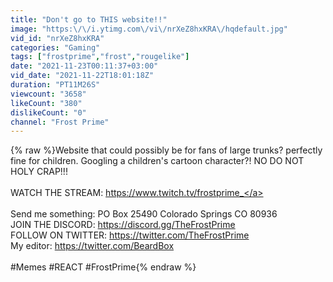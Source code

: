 ```yaml
---
title: "Don't go to THIS website!!"
image: "https:\/\/i.ytimg.com\/vi\/nrXeZ8hxKRA\/hqdefault.jpg"
vid_id: "nrXeZ8hxKRA"
categories: "Gaming"
tags: ["frostprime","frost","rougelike"]
date: "2021-11-23T00:11:37+03:00"
vid_date: "2021-11-22T18:01:18Z"
duration: "PT11M26S"
viewcount: "3658"
likeCount: "380"
dislikeCount: "0"
channel: "Frost Prime"
---
```

{% raw %}Website that could possibly be for fans of large trunks? perfectly fine for children. Googling a children's cartoon character?! NO DO NOT HOLY CRAP!!!<br /><br />WATCH THE STREAM:  <a rel="nofollow" target="blank" href="https://www.twitch.tv/frostprime_">https://www.twitch.tv/frostprime_</a><br /><br />Send me something: PO Box 25490 Colorado Springs CO 80936<br />JOIN THE DISCORD: <a rel="nofollow" target="blank" href="https://discord.gg/TheFrostPrime">https://discord.gg/TheFrostPrime</a><br />FOLLOW ON TWITTER: <a rel="nofollow" target="blank" href="https://twitter.com/TheFrostPrime">https://twitter.com/TheFrostPrime</a><br />My editor: <a rel="nofollow" target="blank" href="https://twitter.com/BeardBox">https://twitter.com/BeardBox</a><br /><br />#Memes #REACT #FrostPrime{% endraw %}
